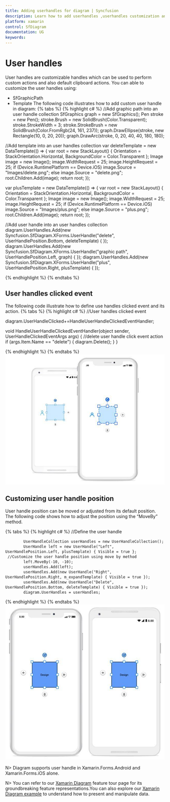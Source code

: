 ```yaml
---
title: Adding userhandles for diagram | Syncfusion
description: Learn how to add userhandles ,userhandles customization and its event handle in diagram for Xamarin.Forms
platform: xamarin
control: SfDiagram
documentation: UG
keywords: 
---
```

# User handles

User handles are customizable handles which can be used to perform custom actions and also default clipboard actions. You can able to customize the user handles using:
* SfGraphicPath
* Template
The following code illustrates how to add custom user handle in diagram:
{% tabs %}
{% highlight c# %}
//Add graphic path into an user handle collection
SfGraphics graph = new SfGraphics();
Pen stroke = new Pen();
stroke.Brush = new SolidBrush(Color.Transparent);
stroke.StrokeWidth = 3;
stroke.StrokeBrush = new SolidBrush(Color.FromRgb(24, 161, 237));
graph.DrawEllipse(stroke, new Rectangle(10, 0, 20, 20));
graph.DrawArc(stroke, 0, 20, 40, 40, 180, 180);

//Add template into an user handles collection
var deleteTemplate = new DataTemplate(() =>
{
  var root = new StackLayout()
  {
   Orientation = StackOrientation.Horizontal,
   BackgroundColor = Color.Transparent
  };
Image image = new Image();
image.WidthRequest = 25;
image.HeightRequest = 25;
if (Device.RuntimePlatform == Device.iOS)
image.Source = "Images/delete.png";
else 
image.Source = "delete.png";
root.Children.Add(image);
return root;
});

var plusTemplate = new DataTemplate(() =>
{
  var root = new StackLayout()
  {
   Orientation = StackOrientation.Horizontal,
   BackgroundColor = Color.Transparent
  };
Image image = new Image();
image.WidthRequest = 25;
image.HeightRequest = 25;
if (Device.RuntimePlatform == Device.iOS)
image.Source = "Images/plus.png";
else 
image.Source = "plus.png";
root.Children.Add(image);
return root;
});

//Add user handle into an user handles collection 
diagram.UserHandles.Add(new Syncfusion.SfDiagram.XForms.UserHandle("delete", UserHandlePosition.Bottom, deleteTemplate) { });
diagram.UserHandles.Add(new Syncfusion.SfDiagram.XForms.UserHandle("graphic path", UserHandlePosition.Left, graph) { });
diagram.UserHandles.Add(new Syncfusion.SfDiagram.XForms.UserHandle("plus", UserHandlePosition.Right, plusTemplate) { });

{% endhighlight %}
{% endtabs %}

## User handles clicked event
The following code illustrate how to define use handles clicked event and its action.
{% tabs %}
{% highlight c# %}
//User handles clicked event

diagram.UserHandleClicked+=HandleUserHandleClickedEventHandler;

void HandleUserHandleClickedEventHandler(object sender, UserHandleClickedEventArgs args)
{
     //delete user handle click event action
     if (args.Item.Name == "delete")
     {
         diagram.Delete();
     }
}

{% endhighlight %}
{% endtabs %}
![Userhandle in Xamarin.Forms diagram](Userhandles_images/Userhandles_img1.jpeg)

## Customizing user handle position
User handle position can be moved or adjusted from its default position. The following code shows how to adjust the position using the “MoveBy” method.

{% tabs %}
{% highlight c# %}
     //Define the user handle 

            UserHandleCollection userHandles = new UserHandleCollection();
            UserHandle left = new UserHandle("Left", UserHandlePosition.Left, plusTemplate) { Visible = true };
     //Customize the user handle position using move by method
            left.MoveBy(-10, -10);
            userHandles.Add(left);
            userHandles.Add(new UserHandle("Right", UserHandlePosition.Right, m_expandTemplate) { Visible = true });
            userHandles.Add(new UserHandle("Delete", UserHandlePosition.Bottom, deleteTemplate) { Visible = true });
            diagram.UserHandles = userHandles;
{% endhighlight %}
{% endtabs %}
![Customize user handle position in Xamarin.Forms diagram](Userhandles_images/Userhandles_img2.jpeg)

N> Diagram supports user handle in Xamarin.Forms.Android and Xamarin.Forms.iOS alone.

N> You can refer to our [Xamarin Diagram](https://www.syncfusion.com/xamarin-ui-controls/xamarin-diagram) feature tour page for its groundbreaking feature representations.You can also explore our [Xamarin Diagram example](https://github.com/syncfusion/xamarin-demos/tree/master/Forms/Diagram) to understand how to present and manipulate data.